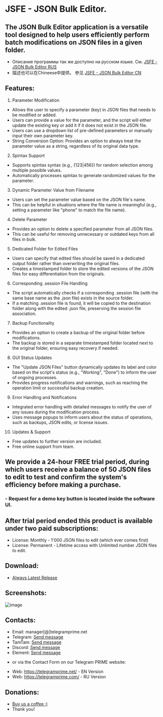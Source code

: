 # JSFE - JSON Bulk Editor.
## The JSON Bulk Editor application is a versatile tool designed to help users efficiently perform batch modifications on JSON files in a given folder.

* Описание программы так же доступно на русском языке. См. [JSFE - JSON Bulk Editor RUS](https://github.com/telegram-prime/json-files-editor-RU)
* 描述也可以在Chineese中提供。 参见 [JSFE - JSON Bulk Editor CN](https://github.com/telegram-prime/json-files-editor-CN)

## Features:
1. Parameter Modification
  - Allows the user to specify a parameter (key) in JSON files that needs to be modified or added.
  - Users can provide a value for the parameter, and the script will either update the existing key or add it if it does not exist in the JSON file.
  - Users can use a dropdown list of pre-defined parameters or manually input their own parameter key.
  - String Conversion Option: Provides an option to always treat the parameter value as a string, regardless of its original data type.
2. Spintax Support
  - Supports spintax syntax (e.g., {123|456}) for random selection among multiple possible values.
  - Automatically processes spintax to generate randomized values for the parameter.
3. Dynamic Parameter Value from Filename
  - Users can set the parameter value based on the JSON file's name.
  - This can be helpful in situations where the file name is meaningful (e.g., setting a parameter like "phone" to match the file name).
4. Delete Parameter
  - Provides an option to delete a specified parameter from all JSON files.
  - This can be useful for removing unnecessary or outdated keys from all files in bulk.
5. Dedicated Folder for Edited Files
  - Users can specify that edited files should be saved in a dedicated output folder rather than overwriting the original files.
  - Creates a timestamped folder to store the edited versions of the JSON files for easy differentiation from the originals.
6. Corresponding .session File Handling
  - The script automatically checks if a corresponding .session file (with the same base name as the .json file) exists in the source folder.
  - If a matching .session file is found, it will be copied to the destination folder along with the edited .json file, preserving the session file association.
7. Backup Functionality
  - Provides an option to create a backup of the original folder before modifications.
  - The backup is stored in a separate timestamped folder located next to the original folder, ensuring easy recovery if needed.
8. GUI Status Updates
  - The "Update JSON Files" button dynamically updates its label and color based on the script's status (e.g., "Working", "Done") to inform the user of ongoing processes.
  - Provides progress notifications and warnings, such as reaching the operation limit or successful backup creation.
9. Error Handling and Notifications
  - Integrated error handling with detailed messages to notify the user of any issues during the modification process.
  - Uses message popups to inform users about the status of operations, such as backups, JSON edits, or license issues.
10. Updates & Support
  - Free updates to further version are included.
  - Free online support from team.


## We provide a 24-hour FREE trial period, during which users receive a balance of 50 JSON files to edit to test and confirm the system's efficiency before making a purchase.
### - Request for a demo key button is located inside the software UI.

## After trial period ended this product is available under two paid subscriptions: 
- License: Monthly   - 1'000 JSON files to edit (which ever comes first)
- License: Permanent - Lifetime access with Unlimited number JSON files to edit.


## Download:
 - [Always Latest Release](https://github.com/telegram-prime/json-files-editor/releases/latest)



## Screenshots:
![image](https://github.com/user-attachments/assets/c4c11ab3-3e30-46c7-bfae-ec9b9ac6b8ea)


##  Contacts:
- Email:    manager[@]telegramprime.net
- Telegram: [Send message](https://telegramprime.net/telegram-contact)
- TamTam:   [Send message](https://telegramprime.net/tamtam-contact)
- Discord:  [Send message](https://telegramprime.net/discord-contact)
- Element:  [Send message](https://telegramprime.net/element-contact)

* or via the Contact Form on our Telegram PRIME website:
- Wеb: https://telegramprime.net/ - EN Version
- Wеb: https://telegramprime.com/ - RU Version


## Donations:
* [Buy us a coffee :)](https://nowpayments.io/donation/telegramprime)
* Thank you!


